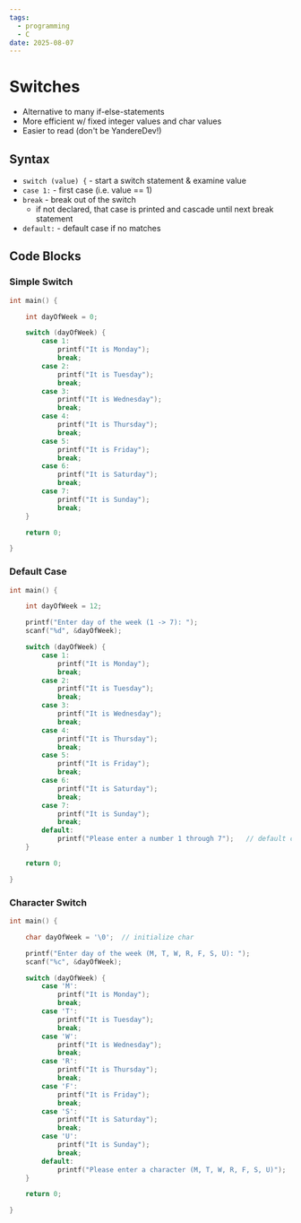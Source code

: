 ```yaml
---
tags:
  - programming
  - C
date: 2025-08-07
---
```

# Switches

- Alternative to many if-else-statements
- More efficient w/ fixed integer values and char values
- Easier to read (don't be YandereDev!)

## Syntax

- `switch (value) {` - start a switch statement & examine value
- `case 1:` - first case (i.e. value == 1)
- `break` - break out of the switch
	- if not declared, that case is printed and cascade until next break statement
- `default:` - default case if no matches
## Code Blocks

### Simple Switch

```c
int main() {

    int dayOfWeek = 0;

    switch (dayOfWeek) {
        case 1:
            printf("It is Monday");
            break;
        case 2:
            printf("It is Tuesday");
            break;
        case 3:
            printf("It is Wednesday");
            break;
        case 4:
            printf("It is Thursday");
            break;
        case 5:
            printf("It is Friday");
            break;
        case 6:
            printf("It is Saturday");
            break;
        case 7:
            printf("It is Sunday");
            break;
    }

    return 0;

}
```
### Default Case

```c
int main() {

    int dayOfWeek = 12;

    printf("Enter day of the week (1 -> 7): ");
    scanf("%d", &dayOfWeek);

    switch (dayOfWeek) {
        case 1:
            printf("It is Monday");
            break;
        case 2:
            printf("It is Tuesday");
            break;
        case 3:
            printf("It is Wednesday");
            break;
        case 4:
            printf("It is Thursday");
            break;
        case 5:
            printf("It is Friday");
            break;
        case 6:
            printf("It is Saturday");
            break;
        case 7:
            printf("It is Sunday");
            break;
        default:
            printf("Please enter a number 1 through 7");   // default case
    }

    return 0;

}
```
### Character Switch

```c
int main() {

    char dayOfWeek = '\0';  // initialize char

    printf("Enter day of the week (M, T, W, R, F, S, U): ");
    scanf("%c", &dayOfWeek);

    switch (dayOfWeek) {
        case 'M':
            printf("It is Monday");
            break;
        case 'T':
            printf("It is Tuesday");
            break;
        case 'W':
            printf("It is Wednesday");
            break;
        case 'R':
            printf("It is Thursday");
            break;
        case 'F':
            printf("It is Friday");
            break;
        case 'S':
            printf("It is Saturday");
            break;
        case 'U':
            printf("It is Sunday");
            break;
        default:
            printf("Please enter a character (M, T, W, R, F, S, U)");   // default case
    }

    return 0;

}
```